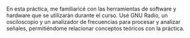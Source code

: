En esta práctica, me familiaricé con las herramientas de software y hardware que se utilizarán durante el curso. 
Usé GNU Radio, un osciloscopio y un analizador de frecuencias para procesar y analizar señales, permitiéndome relacionar conceptos teóricos con la práctica.
